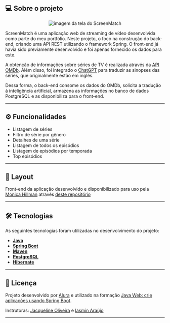 ## 💻 Sobre o projeto

<p align="center"><img src="https://i.postimg.cc/hjFdxV6m/hom2.png" alt="imagem da tela do ScreenMatch" border="0"></p>

ScreenMatch é uma aplicação web de streaming de vídeo desenvolvida como parte do meu portfólio. Neste projeto, o foco na construção do back-end, criando uma API REST utilizando o framework Spring. O front-end já havia sido previamente desenvolvido e foi apenas fornecido os dados para este.

A obtenção de informações sobre séries de TV é realizada através da [API OMDb](https://www.omdbapi.com/). Além disso, foi integrado o [ChatGPT](https://chat.openai.com/) para traduzir as sinopses das séries, que originalmente estão em inglês. 

Dessa forma, o back-end consome os dados do OMDb, solicita a tradução à inteligência artificial, armazena as informações no banco de dados PostgreSQL e as disponibiliza para o front-end.

---

## ⚙️ Funcionalidades

- Listagem de séries
- Filtro de série por gênero
- Detalhes de uma série
- Listagem de todos os episódios
- Listagem de episódios por temporada
- Top episódios

---

## 🎨 Layout

Front-end da aplicação desenvolvido e disponibilizado para uso pela [Monica Hillman](https://cursos.alura.com.br/user/monicahillman) através [deste repositório](https://github.com/jacqueline-oliveira/3356-java-web-front)

---

## 🛠 Tecnologias

As seguintes tecnologias foram utilizadas no desenvolvimento do projeto:

- **[Java](https://www.oracle.com/java)**
- **[Spring Boot](https://spring.io/projects/spring-boot)**
- **[Maven](https://maven.apache.org)**
- **[PostgreSQL](https://www.postgresql.org/)**
- **[Hibernate](https://hibernate.org)**

---

## 📝 Licença

Projeto desenvolvido por [Alura](https://www.alura.com.br) e utilizado na formação [Java Web: crie aplicações usando Spring Boot](https://cursos.alura.com.br/formacao-java-web-spring-boot).

Instrutoras: [Jacqueline Oliveira](https://cursos.alura.com.br/user/jacqueline-r-oliveira) e [Iasmin Araújo](https://cursos.alura.com.br/user/iasmin-araujoc)

---
